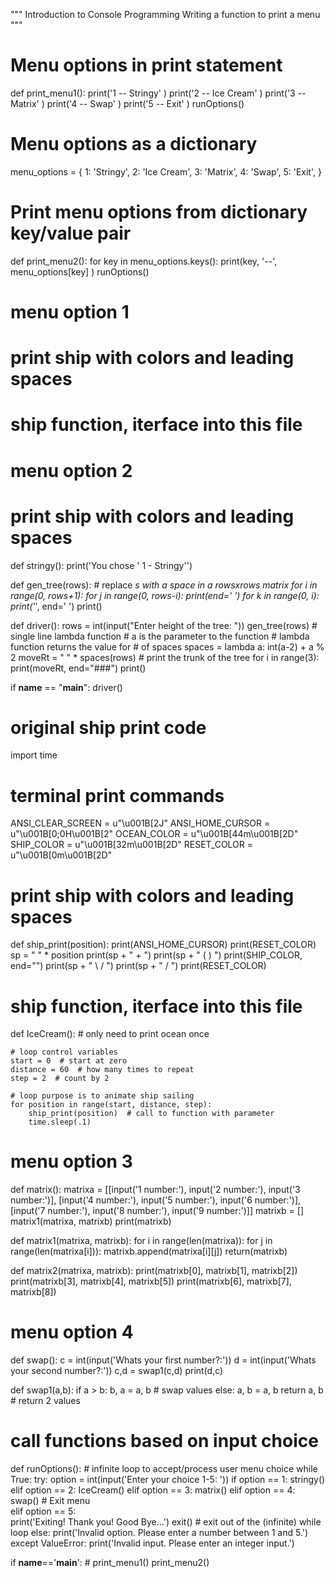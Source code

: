 """
Introduction to Console Programming
Writing a function to print a menu
"""

# Menu options in print statement
def print_menu1():
    print('1 -- Stringy' )
    print('2 -- Ice Cream' )
    print('3 -- Matrix' )
    print('4 -- Swap' )
    print('5 -- Exit' )
    runOptions()

# Menu options as a dictionary
menu_options = {
    1: 'Stringy',
    2: 'Ice Cream',
    3: 'Matrix',
    4: 'Swap',
    5: 'Exit',
}

# Print menu options from dictionary key/value pair
def print_menu2():
    for key in menu_options.keys():
        print(key, '--', menu_options[key] )
    runOptions()

# menu option 1


# print ship with colors and leading spaces


# ship function, iterface into this file

# menu option 2


# print ship with colors and leading spaces
def stringy():
    print('You chose \' 1 -  Stringy\'')

def gen_tree(rows):
    # replace *s with a space in a rowsxrows matrix
    for i in range(0, rows+1):
        for j in range(0, rows-i):
            print(end=' ')
        for k in range(0, i):
            print('*', end=' ')
        print()


def driver():
    rows = int(input("Enter height of the tree:  "))
    gen_tree(rows)
    # single line lambda function
    # a is the parameter to the function
    # lambda function returns the value for # of spaces
    spaces = lambda a: int(a-2) + a % 2
    moveRt = " " * spaces(rows)
    # print the trunk of the tree
    for i in range(3):
        print(moveRt, end="###")
        print()


if __name__ == "__main__":
    driver()


      
# original ship print code
import time

# terminal print commands
ANSI_CLEAR_SCREEN = u"\u001B[2J"
ANSI_HOME_CURSOR = u"\u001B[0;0H\u001B[2"
OCEAN_COLOR = u"\u001B[44m\u001B[2D"
SHIP_COLOR = u"\u001B[32m\u001B[2D"
RESET_COLOR = u"\u001B[0m\u001B[2D"



# print ship with colors and leading spaces
def ship_print(position):
    print(ANSI_HOME_CURSOR)
    print(RESET_COLOR)
    sp = " " * position
    print(sp + "    +   ")
    print(sp + "  (  )   ")
    print(SHIP_COLOR, end="")
    print(sp + "  \  / ")
    print(sp + "   \/  ")
    print(RESET_COLOR)


# ship function, iterface into this file
def IceCream():
    # only need to print ocean once
    

    # loop control variables
    start = 0  # start at zero
    distance = 60  # how many times to repeat
    step = 2  # count by 2

    # loop purpose is to animate ship sailing
    for position in range(start, distance, step):
        ship_print(position)  # call to function with parameter
        time.sleep(.1)


# menu option 3
def matrix():
  matrixa = [[input('1 number:'), input('2 number:'), input('3 number:')], 
             [input('4 number:'), input('5 number:'), input('6 number:')], 
             [input('7 number:'), input('8 number:'), input('9 number:')]]
  matrixb = []
  matrix1(matrixa, matrixb)
  print(matrixb)
  
def matrix1(matrixa, matrixb):
  for i in range(len(matrixa)):
      for j in range(len(matrixa[i])):
          matrixb.append(matrixa[i][j])
  return(matrixb)

def matrix2(matrixa, matrixb):
  print(matrixb[0], matrixb[1], matrixb[2])
  print(matrixb[3], matrixb[4], matrixb[5])
  print(matrixb[6], matrixb[7], matrixb[8])
  
# menu option 4
def swap():
  c = int(input('Whats your first number?:'))
  d = int(input('Whats your second number?:'))
  c,d = swap1(c,d)
  print(d,c) 

def swap1(a,b):
  if a > b:
    b, a = a, b  # swap values
  else:
    a, b = a, b
  return a, b  # return 2 values

# call functions based on input choice
def runOptions():
    # infinite loop to accept/process user menu choice
    while True:
        try:
            option = int(input('Enter your choice 1-5: '))
            if option == 1:
                stringy()
            elif option == 2:
                IceCream()
            elif option == 3:
                matrix()
            elif option == 4:
                swap()
            # Exit menu    
            elif option == 5:  
                print('Exiting! Thank you! Good Bye...')
                exit() # exit out of the (infinite) while loop
            else:
                print('Invalid option. Please enter a number between 1 and 5.')
        except ValueError:
            print('Invalid input. Please enter an integer input.')

if __name__=='__main__':
    # print_menu1()
    print_menu2()




      

    
 
           
